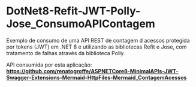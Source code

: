 # DotNet8-Refit-JWT-Polly-Jose_ConsumoAPIContagem
Exemplo de consumo de uma API REST de contagem d acessos protegida por tokens (JWT) em .NET 8 e utilizando as bibliotecas Refit e Jose, com tratamento de falhas através da biblioteca Polly.

API consumida por esta aplicação:
**https://github.com/renatogroffe/ASPNETCore8-MinimalAPIs-JWT-Swagger-Extensions-Mermaid-HttpFiles-Mermaid_ContagemAcessos**
